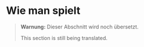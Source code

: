 # Wie man spielt

> **Warnung:**
> Dieser Abschnitt wird noch übersetzt.
>
> This section is still being translated.
